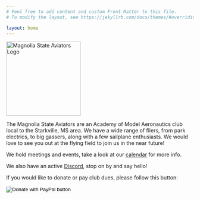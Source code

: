 ```yaml
---
# Feel free to add content and custom Front Matter to this file.
# To modify the layout, see https://jekyllrb.com/docs/themes/#overriding-theme-defaults

layout: home
---
```

<div class="centered">
<img src="{{"/logo.png" | relative_url}}" alt="Magnolia State Aviators Logo" width="200"/>
</div>
  

The Magnolia State Aviators are an Academy of Model Aeronautics club local to the Starkville, MS area. We have a wide range of fliers, from park electrics, to big gassers, along with a few sailplane enthusiasts. We would love to see you out at the flying field to join us in the near future!

We hold meetings and events, take a look at our [calendar](/calendar) for more info.

We also have an active [Discord](https://discord.gg/W3d8xkCrnP), stop on by and say hello!

If you would like to donate or pay club dues, please follow this button:
<form action="https://www.paypal.com/donate" method="post" target="_top">
<input type="hidden" name="hosted_button_id" value="4DUUUGDTFM5RY" />
<input type="image" src="https://www.paypalobjects.com/en_US/i/btn/btn_donate_LG.gif" border="0" name="submit" title="PayPal - The safer, easier way to pay online!" alt="Donate with PayPal button" />
<img alt="" border="0" src="https://www.paypal.com/en_US/i/scr/pixel.gif" width="1" height="1" />
</form>
